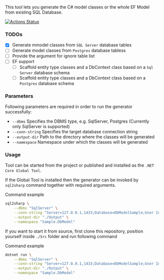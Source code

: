 This tool lets you generate the C# model classes or the whole EF Model from existing SQL Database. 

[![Actions Status](https://github.com/imujagic/sql-to-sharp/workflows/build/badge.svg)](https://github.com/imujagic/sql-to-sharp/actions)

### TODOs

- [x] Generate mmodel classes from `SQL Server` database tables 
- [ ] Generate model classes from `Postgres` database tabless
- [ ] Provide the argument for ignore table list
- [ ] EF support
    - [ ] Scaffold entity type classes and a DbContext class based on a `Sql Server` database schema
    - [ ] Scaffold entity type classes and a DbContext class based on a `Postgres` database schema

### Parameters

Following parameters are required in order to run the generator successfully:

- `--dbms` Specifies the DBMS type, e.g. SqlServer, Postgres (Currently only SqlServer is supported)
- `--conn-string` Specifies the target database connection string
- `--output-dir` Path to the directory where the classes will be generated
- `--namespace` Namespace under which the classes will be generated

### Usage

Tool can be started from the project or published and installed as the `.NET Core Global Tool`.

If the Global Tool is installed then the generator can be invoked by `sql2sharp` command together with required arguments.

Command example

```bash
sql2sharp \
    --dbms "SqlServer" \
    --conn-string "Server=127.0.0.1,1433;Database=DbModelSample;User Id=db_model_generator_user;Password=DbModelGen123#" \
    --output-dir "./Output" \
    --namespace "Sample.DbModel"
```

If you want to start it from source, first clone this repository, position yourself inside `./Src` folder and run following command

Command example

```bash
dotnet run \
    --dbms "SqlServer" \
    --conn-string "Server=127.0.0.1,1433;Database=DbModelSample;User Id=db_model_generator_user;Password=DbModelGen123#" \
    --output-dir "./Output" \
    --namespace "Sample.DbModel"
```